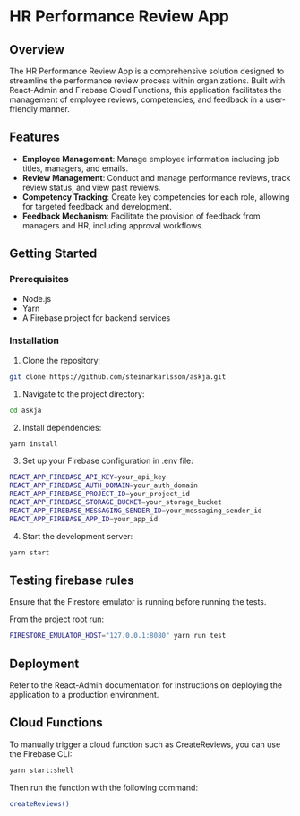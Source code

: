 # HR Performance Review App

## Overview

The HR Performance Review App is a comprehensive solution designed to streamline the performance review process within organizations. Built with React-Admin and Firebase Cloud Functions, this application facilitates the management of employee reviews, competencies, and feedback in a user-friendly manner.

## Features

- **Employee Management**: Manage employee information including job titles, managers, and emails.
- **Review Management**: Conduct and manage performance reviews, track review status, and view past reviews.
- **Competency Tracking**: Create key competencies for each role, allowing for targeted feedback and development.
- **Feedback Mechanism**: Facilitate the provision of feedback from managers and HR, including approval workflows.

## Getting Started

### Prerequisites

- Node.js
- Yarn
- A Firebase project for backend services

### Installation

1. Clone the repository:
```bash
git clone https://github.com/steinarkarlsson/askja.git
```

1. Navigate to the project directory:
```bash
cd askja
```
2. Install dependencies:
```bash
yarn install
```

3. Set up your Firebase configuration in .env file:
```bash
REACT_APP_FIREBASE_API_KEY=your_api_key
REACT_APP_FIREBASE_AUTH_DOMAIN=your_auth_domain
REACT_APP_FIREBASE_PROJECT_ID=your_project_id
REACT_APP_FIREBASE_STORAGE_BUCKET=your_storage_bucket
REACT_APP_FIREBASE_MESSAGING_SENDER_ID=your_messaging_sender_id
REACT_APP_FIREBASE_APP_ID=your_app_id
```
4. Start the development server:
```bash
yarn start
```


## Testing firebase rules

Ensure that the Firestore emulator is running before running the tests.

From the project root run:
```bash
FIRESTORE_EMULATOR_HOST="127.0.0.1:8080" yarn run test
```

## Deployment
Refer to the React-Admin documentation for instructions on deploying the application to a production environment.


## Cloud Functions
To manually trigger a cloud function such as CreateReviews, you can use the Firebase CLI:

```bash
yarn start:shell
```

Then run the function with the following command:

```bash
createReviews()
```
